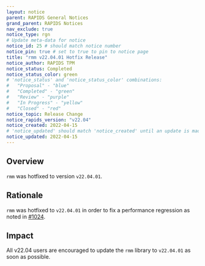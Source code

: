 ```yaml
---
layout: notice
parent: RAPIDS General Notices
grand_parent: RAPIDS Notices
nav_exclude: true
notice_type: rgn
# Update meta-data for notice
notice_id: 25 # should match notice number
notice_pin: true # set to true to pin to notice page
title: "rmm v22.04.01 Hotfix Release"
notice_author: RAPIDS TPM
notice_status: Completed
notice_status_color: green
# 'notice_status' and 'notice_status_color' combinations:
#   "Proposal" - "blue"
#   "Completed" - "green"
#   "Review" - "purple"
#   "In Progress" - "yellow"
#   "Closed" - "red"
notice_topic: Release Change
notice_rapids_version: "v22.04"
notice_created: 2022-04-15
# 'notice_updated' should match 'notice_created' until an update is made
notice_updated: 2022-04-15
---
```


## Overview

`rmm` was hotfixed to version `v22.04.01`.

## Rationale

`rmm` was hotfixed to `v22.04.01` in order to fix a performance regression as noted in [#1024](https://github.com/rapidsai/rmm/pull/1024).

## Impact

All v22.04 users are encouraged to update the `rmm` library to `v22.04.01` as soon as possible.
